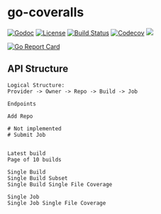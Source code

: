 # go-coveralls

[![Godoc](http://img.shields.io/badge/godoc-reference-5272b4.svg?maxAge=31536000&style=for-the-badge)](http://godoc.org/github.com/seankhliao/go-coveralls)
[![License](https://img.shields.io/github/license/seankhliao/go-coveralls.svg?style=for-the-badge)](githib.com/seankhliao/go-coveralls)
[![Build Status](https://img.shields.io/travis-ci/seankhliao/go-coveralls.svg?style=for-the-badge)](https://travis-ci.org/seankhliao/go-coveralls)
[![Codecov](https://img.shields.io/codecov/c/github/seankhliao/go-coveralls.svg?style=for-the-badge)](https://codecov.io/gh/seankhliao/go-coveralls)
![](https://img.shields.io/github/tag/seankhliao/go-coveralls.svg?style=for-the-badge)

[![Go Report Card](https://goreportcard.com/badge/github.com/seankhliao/go-coveralls?style=flat-square)](https://goreportcard.com/report/github.com/seankhliao/go-coveralls)

## API Structure

```
Logical Structure:
Provider -> Owner -> Repo -> Build -> Job

Endpoints

Add Repo

# Not implemented
# Submit Job


Latest build
Page of 10 builds

Single Build
Single Build Subset
Single Build Single File Coverage

Single Job
Single Job Single File Coverage

```
